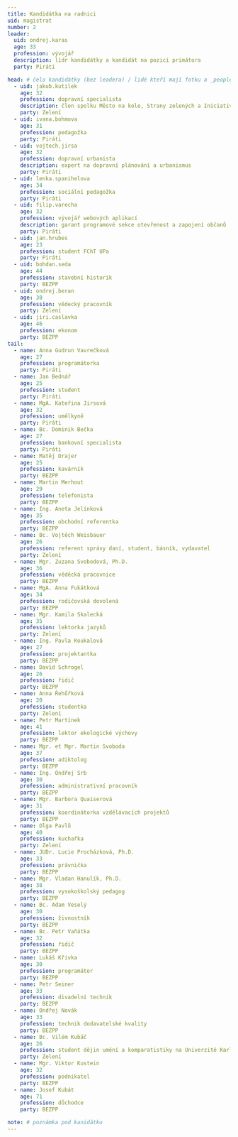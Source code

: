 ```yaml
---
title: Kandidátka na radnici
uid: magistrat
number: 2
leader:
  uid: ondrej.karas
  age: 33
  profession: vývojář
  description: lídr kandidátky a kandidát na pozici primátora
  party: Piráti

head: # čelo kandidátky (bez leadera) / lidé kteří mají fotku a _people/jmeno.md
  - uid: jakub.kutilek
    age: 32
    profession: dopravní specialista
    description: člen spolku Město na kole, Strany zelených a Iniciativy Přírodní park Červeňák
    party: Zelení
  - uid: ivana.bohmova
    age: 31
    profession: pedagožka
    party: Piráti
  - uid: vojtech.jirsa
    age: 32
    profession: dopravní urbanista
    description: expert na dopravní plánování a urbanismus
    party: Piráti
  - uid: lenka.spanihelova
    age: 34
    profession: sociální pedagožka
    party: Piráti
  - uid: filip.varecha
    age: 32
    profession: vývojář webových aplikací
    description: garant programové sekce otevřenost a zapojení občanů
    party: Piráti
  - uid: jan.hrubes
    age: 23
    profession: student FChT UPa
    party: Piráti
  - uid: bohdan.seda
    age: 44
    profession: stavební historik
    party: BEZPP
  - uid: ondrej.beran
    age: 38
    profession: vědecký pracovník
    party: Zelení
  - uid: jiri.caslavka
    age: 46
    profession: ekonom
    party: BEZPP
tail:
  - name: Anna Gudrun Vavrečková
    age: 27
    profession: programátorka
    party: Piráti
  - name: Jan Bednář
    age: 25
    profession: student
    party: Piráti
  - name: MgA. Kateřina Jirsová
    age: 32
    profession: umělkyně
    party: Piráti
  - name: Bc. Dominik Bečka
    age: 27
    profession: bankovní specialista
    party: Piráti
  - name: Matěj Drajer
    age: 25
    profession: kavárník
    party: BEZPP
  - name: Martin Merhout
    age: 29
    profession: telefonista
    party: BEZPP
  - name: Ing. Aneta Jelínková
    age: 35
    profession: obchodní referentka
    party: BEZPP
  - name: Bc. Vojtěch Weisbauer
    age: 26
    profession: referent správy daní, student, básník, vydavatel
    party: Zelení
  - name: Mgr. Zuzana Svobodová, Ph.D.
    age: 36
    profession: věděcká pracovnice
    party: BEZPP
  - name: MgA. Anna Fukátková
    age: 34
    profession: rodičovská dovolená
    party: BEZPP
  - name: Mgr. Kamila Skalecká
    age: 35
    profession: lektorka jazyků
    party: Zelení
  - name: Ing. Pavla Koukalová
    age: 27
    profession: projektantka
    party: BEZPP
  - name: David Schrogel
    age: 26
    profession: řidič
    party: BEZPP
  - name: Anna Řehůřková
    age: 20
    profession: studentka
    party: Zelení
  - name: Petr Martínek
    age: 41
    profession: lektor ekologické výchovy
    party: BEZPP
  - name: Mgr. et Mgr. Martin Svoboda
    age: 37
    profession: adiktolog
    party: BEZPP
  - name: Ing. Ondřej Srb
    age: 30
    profession: administrativní pracovník
    party: BEZPP
  - name: Mgr. Barbora Quaiserová
    age: 31
    profession: koordinátorka vzdělávacích projektů
    party: BEZPP
  - name: Olga Pavlů
    age: 40
    profession: kuchařka
    party: Zelení
  - name: JUDr. Lucie Procházková, Ph.D.
    age: 33
    profession: právnička
    party: BEZPP
  - name: Mgr. Vladan Hanulík, Ph.D.
    age: 38
    profession: vysokoškolský pedagog
    party: BEZPP
  - name: Bc. Adam Veselý
    age: 30
    profession: živnostník
    party: BEZPP
  - name: Bc. Petr Vaňátka
    age: 32
    profession: řidič
    party: BEZPP
  - name: Lukáš Křivka
    age: 30
    profession: programátor
    party: BEZPP
  - name: Petr Seiner
    age: 33
    profession: divadelní technik
    party: BEZPP
  - name: Ondřej Novák
    age: 33
    profession: technik dodavatelské kvality
    party: BEZPP
  - name: Bc. Vilém Kubáč
    age: 26
    profession: student dějin umění a komparatistiky na Univerzitě Karlově
    party: Zelení
  - name: Mgr. Viktor Kustein
    age: 32
    profession: podnikatel
    party: BEZPP
  - name: Josef Kubát
    age: 71
    profession: důchodce
    party: BEZPP

note: # poznámka pod kanidátku
---
```

